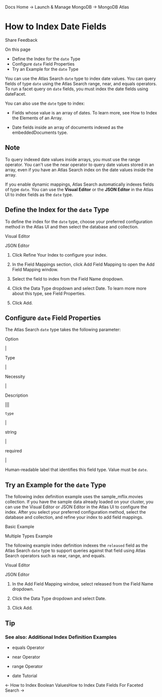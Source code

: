 Docs Home → Launch & Manage MongoDB → MongoDB Atlas

# How to Index Date Fields

Share Feedback

On this page

  * Define the Index for the `date` Type
  * Configure `date` Field Properties
  * Try an Example for the `date` Type

You can use the Atlas Search `date` type to index date values. You can query
fields of type `date` using the Atlas Search range, near, and equals
operators. To run a facet query on `date` fields, you must index the date
fields using dateFacet.

You can also use the `date` type to index:

  * Fields whose value is an array of dates. To learn more, see How to Index the Elements of an Array.

  * Date fields inside an array of documents indexed as the embeddedDocuments type.

## Note

To query indexed date values inside arrays, you must use the range operator.
You can't use the near operator to query date values stored in an array, even
if you have an Atlas Search index on the date values inside the array.

If you enable dynamic mappings, Atlas Search automatically indexes fields of
type `date`. You can use the **Visual Editor** or the **JSON Editor** in the
Atlas UI to index fields as the `date` type.

## Define the Index for the `date` Type

To define the index for the `date` type, choose your preferred configuration
method in the Atlas UI and then select the database and collection.

Visual Editor

JSON Editor

  1. Click Refine Your Index to configure your index.

  2. In the Field Mappings section, click Add Field Mapping to open the Add Field Mapping window.

  3. Select the field to index from the Field Name dropdown.

  4. Click the Data Type dropdown and select Date. To learn more more about this type, see Field Properties.

  5. Click Add.

## Configure `date` Field Properties

The Atlas Search `date` type takes the following parameter:

Option

|

Type

|

Necessity

|

Description  
  
|||  
  
`type`

|

string

|

required

|

Human-readable label that identifies this field type. Value must be `date`.  
  
## Try an Example for the `date` Type

The following index definition example uses the sample_mflix.movies
collection. If you have the sample data already loaded on your cluster, you
can use the Visual Editor or JSON Editor in the Atlas UI to configure the
index. After you select your preferred configuration method, select the
database and collection, and refine your index to add field mappings.

Basic Example

Multiple Types Example

The following example index definition indexes the `released` field as the
Atlas Search `date` type to support queries against that field using Atlas
Search operators such as near, range, and equals.

Visual Editor

JSON Editor

  1. In the Add Field Mapping window, select released from the Field Name dropdown.

  2. Click the Data Type dropdown and select Date.

  3. Click Add.

## Tip

### See also: Additional Index Definition Examples

  * equals Operator

  * near Operator

  * range Operator

  * date Tutorial

← How to Index Boolean ValuesHow to Index Date Fields For Faceted Search →

